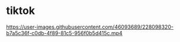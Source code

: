 # tiktok

https://user-images.githubusercontent.com/46093689/228098320-b7a5c36f-c0db-4f89-81c5-956f0b5d415c.mp4

